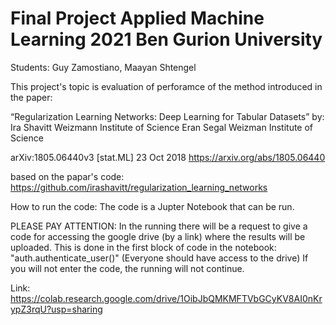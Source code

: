 # Final Project Applied Machine Learning 2021 Ben Gurion University

Students:
Guy Zamostiano, Maayan Shtengel

This project's topic is evaluation of perforamce of the method introduced in the paper:

“Regularization Learning Networks: Deep Learning for Tabular Datasets” 
by: 	
Ira Shavitt  Weizmann Institute of Science
Eran Segal Weizman Institute of Science

arXiv:1805.06440v3 [stat.ML] 23 Oct 2018
https://arxiv.org/abs/1805.06440

based on the papar's code: https://github.com/irashavitt/regularization_learning_networks


How to run the code:
The code is a Jupter Notebook that can be run.

PLEASE PAY ATTENTION:
In the running there will be a request to give a code for accessing the google drive (by a link) where the results will be uploaded.
This is done in the first block of code in the notebook:
"auth.authenticate_user()"
(Everyone should have access to the drive)
If you will not enter the code, the running will not continue. 


Link:
https://colab.research.google.com/drive/1OibJbQMKMFTVbGCyKV8AI0nKrypZ3rqU?usp=sharing
